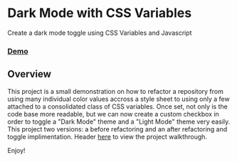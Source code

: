 # Dark Mode with CSS Variables

Create a dark mode toggle using CSS Variables and Javascript

### [Demo](https://mccambley.github.io/dark-mode-demo/)

## Overview

This project is a small demonstration on how to refactor a repository from using many individual color values accross a style sheet to using only a few attached to a consolidated class of CSS variables. Once set, not only is the code base more readable, but we can now create a custom checkbox in order to toggle a "Dark Mode" theme and a "Light Mode" theme very easily. This project two versions: a before refactoring and an after refactoring and toggle implimentation. Header [here](https://www.example.com) to view the project walkthrough.

Enjoy!
